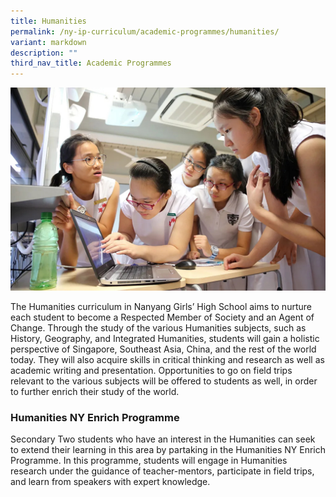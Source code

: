 ```yaml
---
title: Humanities
permalink: /ny-ip-curriculum/academic-programmes/humanities/
variant: markdown
description: ""
third_nav_title: Academic Programmes
---
```

<img src="/images/Huheader.jpg">

The Humanities curriculum in Nanyang Girls’ High School aims to nurture each student to become a Respected Member of Society and an Agent of Change. Through the study of the various Humanities subjects, such as History, Geography, and Integrated Humanities, students will gain a holistic perspective of Singapore, Southeast Asia, China, and the rest of the world today. They will also acquire skills in critical thinking and research as well as academic writing and presentation. Opportunities to go on field trips relevant to the various subjects will be offered to students as well, in order to further enrich their study of the world.

### Humanities NY Enrich Programme

Secondary Two students who have an interest in the Humanities can seek to extend their learning in this area by partaking in the Humanities NY Enrich Programme. In this programme, students will engage in Humanities research under the guidance of teacher-mentors, participate in field trips, and learn from speakers with expert knowledge.